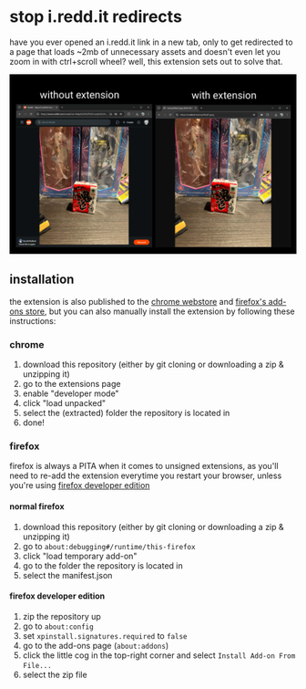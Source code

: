 # stop i.redd.it redirects
have you ever opened an i.redd.it link in a new tab, only to get redirected to a page that loads ~2mb of unnecessary assets and doesn't even let you zoom in with ctrl+scroll wheel? well, this extension sets out to solve that.

![an image comparing a direct visit to i.redd.it/nrytvey30bqf1.jpeg without the extension to one with the extension enabled](./assets/screenshot.png)

## installation
the extension is also published to the [chrome webstore](https://chromewebstore.google.com/detail/stop-ireddit-redirects/fhongcbgjhfinandonifkacibmabcdie) and [firefox's add-ons store](https://addons.mozilla.org/firefox/addon/stop-i-redd-it-redirects/), but you can also manually install the extension by following these instructions:

### chrome
1. download this repository (either by git cloning or downloading a zip & unzipping it)
2. go to the extensions page
3. enable "developer mode"
4. click "load unpacked"
5. select the (extracted) folder the repository is located in
6. done!

### firefox
firefox is always a PITA when it comes to unsigned extensions, as you'll need to re-add the extension everytime you restart your browser, unless you're using [firefox developer edition](https://www.firefox.com/en-US/channel/desktop/developer/)

#### normal firefox
1. download this repository (either by git cloning or downloading a zip & unzipping it)
2. go to `about:debugging#/runtime/this-firefox`
3. click "load temporary add-on"
4. go to the folder the repository is located in
5. select the manifest.json

#### firefox developer edition
1. zip the repository up
2. go to `about:config`
3. set `xpinstall.signatures.required` to `false`
4. go to the add-ons page (`about:addons`)
5. click the little cog in the top-right corner and select `Install Add-on From File...`
6. select the zip file